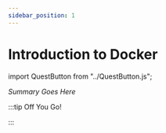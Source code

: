 ```yaml
---
sidebar_position: 1
---
```


# Introduction to Docker
import QuestButton from "../QuestButton.js";

_Summary Goes Here_

:::tip Off You Go!

<QuestButton text="Quest" />

:::

